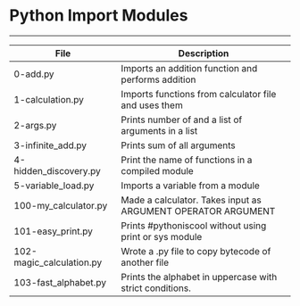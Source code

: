 # Python Import Modules
---
File|Description
---|---
0-add.py| Imports an addition function and performs addition
1-calculation.py| Imports functions from calculator file and uses them
2-args.py| Prints number of and a list of arguments in a list
3-infinite\_add.py| Prints sum of all arguments
4-hidden\_discovery.py| Print the name of functions in a compiled module
5-variable\_load.py| Imports a variable from a module
100-my\_calculator.py| Made a calculator. Takes input as ARGUMENT OPERATOR ARGUMENT
101-easy\_print.py| Prints #pythoniscool without using print or sys module
102-magic\_calculation.py| Wrote a .py file to copy bytecode of another file
103-fast\_alphabet.py| Prints the alphabet in uppercase with strict conditions.
